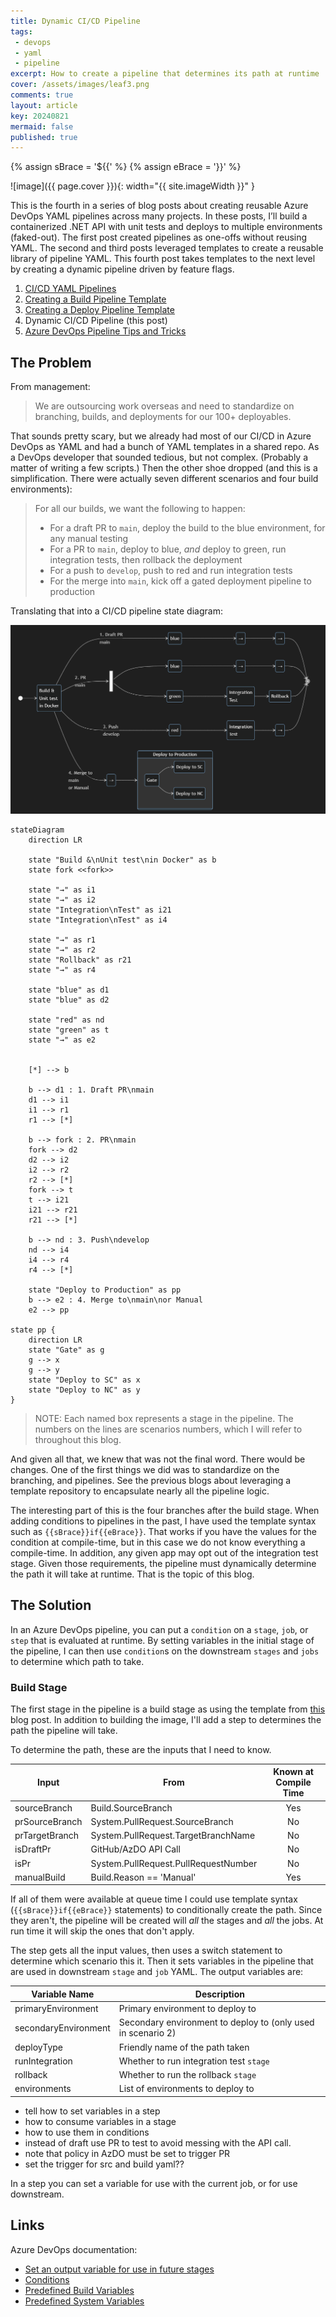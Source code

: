 ```yaml
---
title: Dynamic CI/CD Pipeline
tags:
 - devops
 - yaml
 - pipeline
excerpt: How to create a pipeline that determines its path at runtime
cover: /assets/images/leaf3.png
comments: true
layout: article
key: 20240821
mermaid: false
published: true
---
```

{% assign sBrace = '${{' %}
{% assign eBrace = '}}' %}

![image]({{ page.cover }}){: width="{{ site.imageWidth }}" }

This is the fourth in a series of blog posts about creating reusable Azure DevOps YAML pipelines across many projects. In these posts, I’ll build a containerized .NET API with unit tests and deploys to multiple environments (faked-out). The first post created pipelines as one-offs without reusing YAML. The second and third posts leveraged templates to create a reusable library of pipeline YAML. This fourth post takes templates to the next level by creating a dynamic pipeline driven by feature flags.

1. [CI/CD YAML Pipelines](/2024/08/10/typical-pipeline.html)
1. [Creating a Build Pipeline Template](/2024/08/11/build-template-repository.html)
1. [Creating a Deploy Pipeline Template](/2024/08/21/deploy-template-repository.html)
1. Dynamic CI/CD Pipeline (this post)
1. [Azure DevOps Pipeline Tips and Tricks](/2024/08/22/azdo-tat.html)

## The Problem

From management:

> We are outsourcing work overseas and need to standardize on branching, builds, and deployments for our 100+ deployables.

That sounds pretty scary, but we already had most of our CI/CD in Azure DevOps as YAML and had a bunch of YAML templates in a shared repo. As a DevOps developer that sounded tedious, but not complex. (Probably a matter of writing a few scripts.) Then the other shoe dropped (and this is a simplification. There were actually seven different scenarios and four build environments):

> For all our builds, we want the following to happen:
>
> - For a draft PR to `main`, deploy the build to the blue environment, for any manual testing
> - For a PR to `main`, deploy to blue, *and* deploy to green, run integration tests, then rollback the deployment
> - For a push to `develop`, push to red and run integration tests
> - For the merge into `main`, kick off a gated deployment pipeline to production

Translating that into a CI/CD pipeline state diagram:

![Build state diagram](/assets/images/devOpsBlogs/build-state-diagram.png)

<!-- This doesn't render in Jekyll -->
```mermaid
stateDiagram
    direction LR

    state "Build &\nUnit test\nin Docker" as b
    state fork <<fork>>

    state "→" as i1
    state "→" as i2
    state "Integration\nTest" as i21
    state "Integration\nTest" as i4

    state "→" as r1
    state "→" as r2
    state "Rollback" as r21
    state "→" as r4

    state "blue" as d1
    state "blue" as d2

    state "red" as nd
    state "green" as t
    state "→" as e2


    [*] --> b

    b --> d1 : 1. Draft PR\nmain
    d1 --> i1
    i1 --> r1
    r1 --> [*]

    b --> fork : 2. PR\nmain
    fork --> d2
    d2 --> i2
    i2 --> r2
    r2 --> [*]
    fork --> t
    t --> i21
    i21 --> r21
    r21 --> [*]

    b --> nd : 3. Push\ndevelop
    nd --> i4
    i4 --> r4
    r4 --> [*]

    state "Deploy to Production" as pp
    b --> e2 : 4. Merge to\nmain\nor Manual
    e2 --> pp

state pp {
    direction LR
    state "Gate" as g
    g --> x
    g --> y
    state "Deploy to SC" as x
    state "Deploy to NC" as y
}
```

> NOTE: Each named box represents a stage in the pipeline. The numbers on the lines are scenarios numbers, which I will refer to throughout this blog.

And given all that, we knew that was not the final word. There would be changes. One of the first things we did was to standardize on the branching, and pipelines. See the previous blogs about leveraging a template repository to encapsulate nearly all the pipeline logic.

The interesting part of this is the four branches after the build stage. When adding conditions to pipelines in the past, I have used the template syntax such as `{{sBrace}}if{{eBrace}}`. That works if you have the values for the condition at compile-time, but in this case we do not know everything a compile-time. In addition, any given app may opt out of the integration test stage. Given those requirements, the pipeline must dynamically determine the path it will take at runtime. That is the topic of this blog.

## The Solution

In an Azure DevOps pipeline, you can put a `condition` on a `stage`, `job`, or `step` that is evaluated at runtime. By setting variables in the initial stage of the pipeline, I can then use `condition`s on the downstream `stages` and `jobs` to determine which path to take.

### Build Stage

The first stage in the pipeline is a build stage as using the template from [this](/2024/08/11/build-template-repository.html) blog post. In addition to building the image, I'll add a step to determines the path the pipeline will take.

To determine the path, these are the inputs that I need to know.

| Input          | From                                 | Known at Compile Time |
| -------------- | ------------------------------------ | :-------------------: |
| sourceBranch   | Build.SourceBranch                   |          Yes          |
| prSourceBranch | System.PullRequest.SourceBranch      |          No           |
| prTargetBranch | System.PullRequest.TargetBranchName  |          No           |
| isDraftPr      | GitHub/AzDO API Call                 |          No           |
| isPr           | System.PullRequest.PullRequestNumber |          No           |
| manualBuild    | Build.Reason == 'Manual'             |          Yes          |

If all of them were available at queue time I could use template syntax (`{{sBrace}}if{{eBrace}}` statements) to conditionally create the path. Since they aren't, the pipeline will be created will _all_ the stages and _all_ the jobs. At run time it will skip the ones that don't apply.

The step gets all the input values, then uses a switch statement to determine which scenario this it. Then it sets variables in the pipeline that are used in downstream `stage` and `job` YAML. The output variables are:

| Variable Name        | Description                                                  |
| -------------------- | ------------------------------------------------------------ |
| primaryEnvironment   | Primary environment to deploy to                             |
| secondaryEnvironment | Secondary environment to deploy to (only used in scenario 2) |
| deployType           | Friendly name of the path taken                              |
| runIntegration       | Whether to run integration test `stage`                      |
| rollback             | Whether to run the rollback `stage`                          |
| environments         | List of environments to deploy to                            |

- tell how to set variables in a step
- how to consume variables in a stage
- how to use them in conditions
- instead of draft use PR to test to avoid messing with the API call.
- note that policy in AzDO must be set to trigger PR
- set the trigger for src and build yaml??


In a step you can set a variable for use with the current job, or for use downstream.

## Links

Azure DevOps documentation:

- [Set an output variable for use in future stages](https://learn.microsoft.com/en-us/azure/devops/pipelines/process/set-variables-scripts?view=azure-devops&tabs=bash#set-an-output-variable-for-use-in-future-stages)
- [Conditions](https://learn.microsoft.com/en-us/azure/devops/pipelines/process/conditions?view=azure-devops&tabs=yaml%2Cstages)
- [Predefined Build Variables](https://learn.microsoft.com/en-us/azure/devops/pipelines/build/variables?view=azure-devops&tabs=yaml#build-variables-devops-services)
- [Predefined System Variables](https://learn.microsoft.com/en-us/azure/devops/pipelines/build/variables?view=azure-devops&tabs=yaml#system-variables-devops-services)
